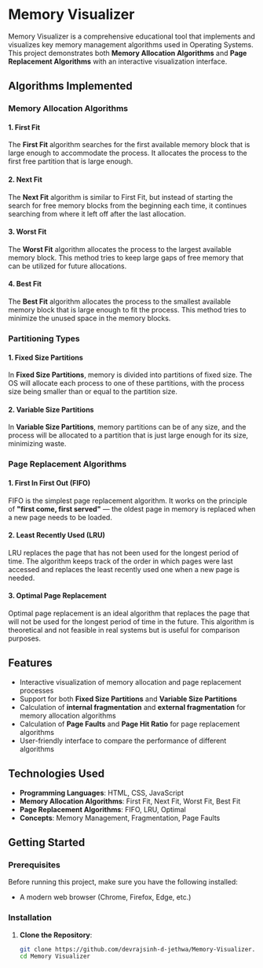 # Memory Visualizer

Memory Visualizer is a comprehensive educational tool that implements and visualizes key memory management algorithms used in Operating Systems. This project demonstrates both **Memory Allocation Algorithms** and **Page Replacement Algorithms** with an interactive visualization interface.

## Algorithms Implemented

### Memory Allocation Algorithms

#### 1. **First Fit**
The **First Fit** algorithm searches for the first available memory block that is large enough to accommodate the process. It allocates the process to the first free partition that is large enough.

#### 2. **Next Fit**
The **Next Fit** algorithm is similar to First Fit, but instead of starting the search for free memory blocks from the beginning each time, it continues searching from where it left off after the last allocation.

#### 3. **Worst Fit**
The **Worst Fit** algorithm allocates the process to the largest available memory block. This method tries to keep large gaps of free memory that can be utilized for future allocations.

#### 4. **Best Fit**
The **Best Fit** algorithm allocates the process to the smallest available memory block that is large enough to fit the process. This method tries to minimize the unused space in the memory blocks.

### Partitioning Types

#### 1. **Fixed Size Partitions**
In **Fixed Size Partitions**, memory is divided into partitions of fixed size. The OS will allocate each process to one of these partitions, with the process size being smaller than or equal to the partition size.

#### 2. **Variable Size Partitions**
In **Variable Size Partitions**, memory partitions can be of any size, and the process will be allocated to a partition that is just large enough for its size, minimizing waste.

### Page Replacement Algorithms

#### 1. **First In First Out (FIFO)**
FIFO is the simplest page replacement algorithm. It works on the principle of **"first come, first served"** — the oldest page in memory is replaced when a new page needs to be loaded.

#### 2. **Least Recently Used (LRU)**
LRU replaces the page that has not been used for the longest period of time. The algorithm keeps track of the order in which pages were last accessed and replaces the least recently used one when a new page is needed.

#### 3. **Optimal Page Replacement**
Optimal page replacement is an ideal algorithm that replaces the page that will not be used for the longest period of time in the future. This algorithm is theoretical and not feasible in real systems but is useful for comparison purposes.

## Features

- Interactive visualization of memory allocation and page replacement processes
- Support for both **Fixed Size Partitions** and **Variable Size Partitions**
- Calculation of **internal fragmentation** and **external fragmentation** for memory allocation algorithms
- Calculation of **Page Faults** and **Page Hit Ratio** for page replacement algorithms
- User-friendly interface to compare the performance of different algorithms

## Technologies Used

- **Programming Languages**: HTML, CSS, JavaScript
- **Memory Allocation Algorithms**: First Fit, Next Fit, Worst Fit, Best Fit
- **Page Replacement Algorithms**: FIFO, LRU, Optimal
- **Concepts**: Memory Management, Fragmentation, Page Faults

## Getting Started

### Prerequisites

Before running this project, make sure you have the following installed:

- A modern web browser (Chrome, Firefox, Edge, etc.)

### Installation

1. **Clone the Repository**:

   ```bash
   git clone https://github.com/devrajsinh-d-jethwa/Memory-Visualizer.git
   cd Memory Visualizer
